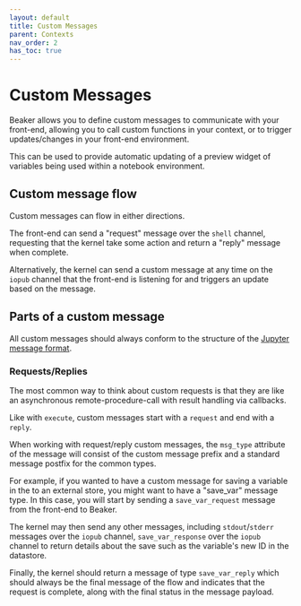 ```yaml
---
layout: default
title: Custom Messages
parent: Contexts
nav_order: 2
has_toc: true
---
```


# Custom Messages

Beaker allows you to define custom messages to communicate with your front-end,
allowing you to call custom functions in your context, or to trigger
updates/changes in your front-end environment.

This can be used to provide automatic updating of a preview widget of variables
being used within a notebook environment.

## Custom message flow

Custom messages can flow in either directions.

The front-end can send a "request" message over the `shell` channel, requesting
that the kernel take some action and return a "reply" message when complete.

Alternatively, the kernel can send a custom message at any time on the `iopub`
channel that the front-end is listening for and triggers an update based on the
message.

## Parts of a custom message

All custom messages should always conform to the structure of the
[Jupyter message format](./jupyter.html#message-format).

### Requests/Replies

The most common way to think about custom requests is that they are like an
asynchronous remote-procedure-call with result handling via callbacks.

Like with `execute`, custom messages start with a `request` and end with a
`reply`.

When working with request/reply custom messages, the `msg_type` attribute of the
message will consist of the custom message prefix and a standard message
postfix for the common types.

For example, if you wanted to have a custom message for saving a variable in the
to an external store, you might want to have a "save_var" message type. In this
case, you will start by sending a `save_var_request` message from the front-end
to Beaker.

The kernel may then send any other messages, including
`stdout`/`stderr` messages over the `iopub` channel, `save_var_response` over
the `iopub` channel to return details about the save such as the variable's new
ID in the datastore.

Finally, the kernel should return a message of type `save_var_reply` which
should always be the final message of the flow and indicates that the request is
complete, along with the final status in the message payload.
